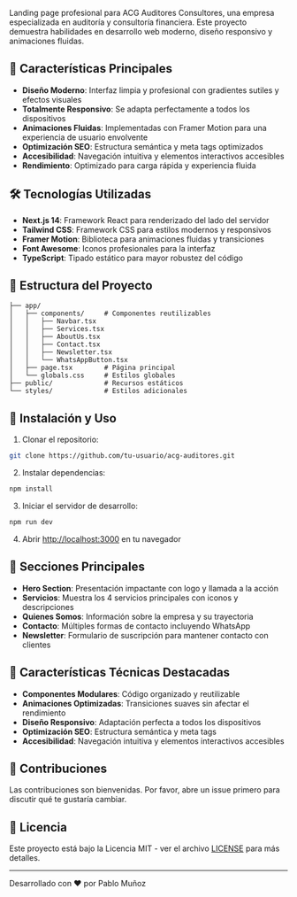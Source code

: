Landing page profesional para ACG Auditores Consultores, una empresa especializada en auditoría y consultoría financiera. Este proyecto demuestra habilidades en desarrollo web moderno, diseño responsivo y animaciones fluidas.

## 🚀 Características Principales

- **Diseño Moderno**: Interfaz limpia y profesional con gradientes sutiles y efectos visuales
- **Totalmente Responsivo**: Se adapta perfectamente a todos los dispositivos
- **Animaciones Fluidas**: Implementadas con Framer Motion para una experiencia de usuario envolvente
- **Optimización SEO**: Estructura semántica y meta tags optimizados
- **Accesibilidad**: Navegación intuitiva y elementos interactivos accesibles
- **Rendimiento**: Optimizado para carga rápida y experiencia fluida

## 🛠️ Tecnologías Utilizadas

- **Next.js 14**: Framework React para renderizado del lado del servidor
- **Tailwind CSS**: Framework CSS para estilos modernos y responsivos
- **Framer Motion**: Biblioteca para animaciones fluidas y transiciones
- **Font Awesome**: Iconos profesionales para la interfaz
- **TypeScript**: Tipado estático para mayor robustez del código

## 🎨 Estructura del Proyecto

```
├── app/
│   ├── components/     # Componentes reutilizables
│   │   ├── Navbar.tsx
│   │   ├── Services.tsx
│   │   ├── AboutUs.tsx
│   │   ├── Contact.tsx
│   │   ├── Newsletter.tsx
│   │   └── WhatsAppButton.tsx
│   ├── page.tsx        # Página principal
│   └── globals.css     # Estilos globales
├── public/             # Recursos estáticos
└── styles/             # Estilos adicionales
```

## 🚀 Instalación y Uso

1. Clonar el repositorio:
```bash
git clone https://github.com/tu-usuario/acg-auditores.git
```

2. Instalar dependencias:
```bash
npm install
```

3. Iniciar el servidor de desarrollo:
```bash
npm run dev
```

4. Abrir [http://localhost:3000](http://localhost:3000) en tu navegador

## 📱 Secciones Principales

- **Hero Section**: Presentación impactante con logo y llamada a la acción
- **Servicios**: Muestra los 4 servicios principales con iconos y descripciones
- **Quienes Somos**: Información sobre la empresa y su trayectoria
- **Contacto**: Múltiples formas de contacto incluyendo WhatsApp
- **Newsletter**: Formulario de suscripción para mantener contacto con clientes

## 🎯 Características Técnicas Destacadas

- **Componentes Modulares**: Código organizado y reutilizable
- **Animaciones Optimizadas**: Transiciones suaves sin afectar el rendimiento
- **Diseño Responsivo**: Adaptación perfecta a todos los dispositivos
- **Optimización SEO**: Estructura semántica y meta tags
- **Accesibilidad**: Navegación intuitiva y elementos interactivos accesibles

## 🤝 Contribuciones

Las contribuciones son bienvenidas. Por favor, abre un issue primero para discutir qué te gustaría cambiar.

## 📄 Licencia

Este proyecto está bajo la Licencia MIT - ver el archivo [LICENSE](LICENSE) para más detalles.

---

Desarrollado con ❤️ por Pablo Muñoz 

